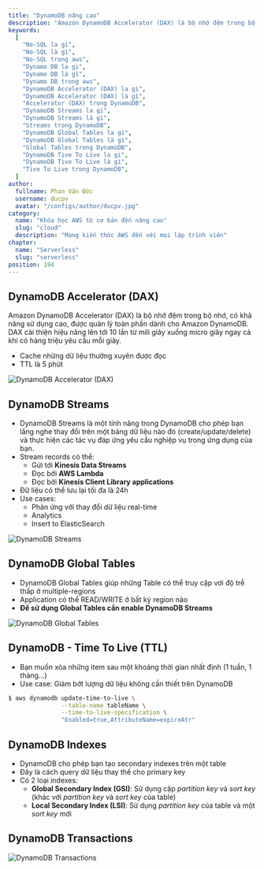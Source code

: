 ```yaml
---
title: "DynamoDB nâng cao"
description: "Amazon DynamoDB Accelerator (DAX) là bộ nhớ đệm trong bộ nhớ, có khả năng sử dụng cao, được quản lý toàn phần dành cho Amazon DynamoDB. DAX cải thiện hiệu năng lên tới 10 lần—từ mili giây xuống micro giây—ngay cả khi có hàng triệu yêu cầu mỗi giây."
keywords:
  [
    "No-SQL la gi",
    "No-SQL là gì",
    "No-SQL trong aws",
    "Dynamo DB la gi",
    "Dynamo DB là gì",
    "Dynamo DB trong aws",
    "DynamoDB Accelerator (DAX) la gi",
    "DynamoDB Accelerator (DAX) là gì",
    "Accelerator (DAX) trong DynamoDB",
    "DynamoDB Streams la gi",
    "DynamoDB Streams là gì",
    "Streams trong DynamoDB",
    "DynamoDB Global Tables la gi",
    "DynamoDB Global Tables là gì",
    "Global Tables trong DynamoDB",
    "DynamoDB Tive To Live la gi",
    "DynamoDB Tive To Live là gì",
    "Tive To Live trong DynamoDB",
  ]
author:
  fullname: Phan Văn Đức
  username: ducpv
  avatar: "/configs/author/ducpv.jpg"
category:
  name: "Khóa học AWS từ cơ bản đến nâng cao"
  slug: "cloud"
  description: "Mang kiến thức AWS đến với mọi lập trình viên"
chapter:
  name: "Serverless"
  slug: "serverless"
position: 194
---
```


## DynamoDB Accelerator (DAX)

Amazon DynamoDB Accelerator (DAX) là bộ nhớ đệm trong bộ nhớ, có khả năng sử dụng cao, được quản lý toàn phần dành cho Amazon DynamoDB. DAX cải thiện hiệu năng lên tới 10 lần từ mili giây xuống micro giây ngay cả khi có hàng triệu yêu cầu mỗi giây.

- Cache những dữ liệu thưởng xuyên được đọc
- TTL là 5 phút

![DynamoDB Accelerator (DAX)](https://user-images.githubusercontent.com/29729545/155871367-1109d9c7-0746-4a63-bce0-72b56d8aafe8.png)

## DynamoDB Streams

- DynamoDB Streams là một tính năng trong DynamoDB cho phép bạn lắng nghe thay đổi trên một bảng dữ liệu nào đó (create/update/delete) và thực hiện các tác vụ đáp ứng yêu cầu nghiệp vụ trong ứng dụng của bạn.
- Stream records có thể:
  - Gửi tới **Kinesis Data Streams**
  - Đọc bởi **AWS Lambda**
  - Đọc bởi **Kinesis Client Library applications**
- Đữ liệu có thể lưu lại tối đa là 24h
- Use cases:
  - Phản ứng với thay đổi dữ liệu real-time
  - Analytics
  - Insert to ElasticSearch

![DynamoDB Streams](https://d2908q01vomqb2.cloudfront.net/887309d048beef83ad3eabf2a79a64a389ab1c9f/2021/05/06/DDB-Design-patterns-v1.3.jpg)

## DynamoDB Global Tables

- DynamoDB Global Tables giúp những Table có thể truy cập vơi độ trễ thấp ở multiple-regions
- Application có thể READ/WRITE ở bất kỳ region nào
- **Để sử dụng Global Tables cần enable DynamoDB Streams**

![DynamoDB Global Tables](https://d1.awsstatic.com/product-marketing/DynamoDB/DynamoDB_Global-Tables-01.dad2508b80e8b7c544fe1a94a2abd3f770b789da.png)

## DynamoDB - Time To Live (TTL)

- Bạn muốn xóa những item sau một khoảng thời gian nhất định (1 tuần, 1 tháng...)
- Use case: Giảm bớt lượng dữ liệu không cần thiết trên DynamoDB

```bash
$ aws dynamodb update-time-to-live \
               --table-name tableName \
               --time-to-live-specification \
               "Enabled=true,AttributeName=expireAtr"
```

## DynamoDB Indexes

- DynamoDB cho phép bạn tạo secondary indexes trên một table
- Đây là cách query dữ liệu thay thế cho primary key
- Có 2 loại indexes:
  - **Global Secondary Index (GSI)**: Sử dụng cặp _partition key_ và _sort key_ (khác với _partition key_ và _sort key_ của table)
  - **Local Secondary Index (LSI)**: Sử dụng _partition key_ của table và một _sort key_ mới

## DynamoDB Transactions

![DynamoDB Transactions](https://user-images.githubusercontent.com/29729545/155872716-c5d5eb84-fee6-450f-b0d1-d6dda472d773.png)
